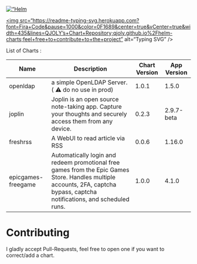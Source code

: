 <p align=“center”>
  <a href=“https://papamica.com”>
    <img src=“https://helm.sh/img/helm.svg” width=“140px” alt=“Helm LOGO” />
  </a>
</p>

<a href=“https://git.io/typing-svg”><img src=“https://readme-typing-svg.herokuapp.com?font=Fira+Code&pause=1000&color=0F1689&center=true&vCenter=true&width=435&lines=QJOLY’s+Chart+Repository;qjoly.github.io%2Fhelm-charts;feel+free+to+contribute+to+the+project” alt=“Typing SVG” /></a>

List of Charts : 

| Name  | Description | Chart Version | App Version |
|-------|-------------|---------------|-------------|
| openldap | a simple OpenLDAP Server. ( :warning: do no use in prod) | 1.0.1 | 1.5.0 |
| joplin | Joplin is an open source note-taking app. Capture your thoughts and securely access them from any device. | 0.2.3 | 2.9.7-beta |
| freshrss | A WebUI to read article via RSS | 0.0.6 | 1.16.0 |
| epicgames-freegame | Automatically login and redeem promotional free games from the Epic Games Store. Handles multiple accounts, 2FA, captcha bypass, captcha notifications, and scheduled runs. | 1.0.0 | 4.1.0 |


# Contributing 

I gladly accept Pull-Requests, feel free to open one if you want to correct/add a chart. 